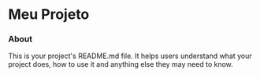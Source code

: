 Meu Projeto
===========

### About

This is your project's README.md file. It helps users understand what your
project does, how to use it and anything else they may need to know.
